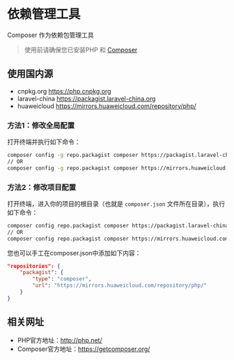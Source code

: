 # 依赖管理工具

Composer 作为依赖包管理工具

> 使用前请确保您已安装PHP 和 [Composer](https://getcomposer.org/download/)

## 使用国内源

- cnpkg.org https://php.cnpkg.org
- laravel-china https://packagist.laravel-china.org
- huaweicloud https://mirrors.huaweicloud.com/repository/php/

### 方法1：修改全局配置

打开终端并执行如下命令：

```bash
composer config -g repo.packagist composer https://packagist.laravel-china.org
// OR
composer config -g repo.packagist composer https://mirrors.huaweicloud.com/repository/php/
```

### 方法2：修改项目配置

打开终端，进入你的项目的根目录（也就是 `composer.json` 文件所在目录），执行如下命令：

```bash
composer config repo.packagist composer https://packagist.laravel-china.org
// OR
composer config repo.packagist composer https://mirrors.huaweicloud.com/repository/php/
```

您也可以手工在composer.json中添加如下内容：

```json
"repositories": {
    "packagist": {
        "type": "composer",
        "url": "https://mirrors.huaweicloud.com/repository/php/"
    }
}
```

## 相关网址

- PHP官方地址：http://php.net/
- Composer官方地址：https://getcomposer.org/
